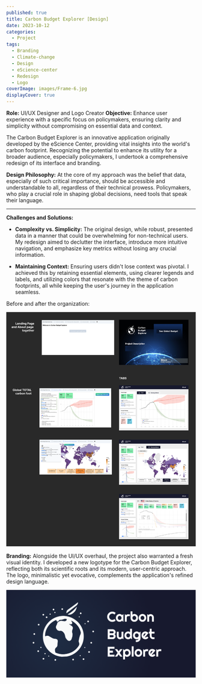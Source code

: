 ```yaml
---
published: true
title: Carbon Budget Explorer [Design]
date: 2023-10-12
categories:
  - Project
tags:
  - Branding
  - Climate-change
  - Design
  - eScience-center
  - Redesign
  - Logo
coverImage: images/Frame-6.jpg
displayCover: true
---
```



**Role:** UI/UX Designer and Logo Creator
**Objective:** Enhance user experience with a specific focus on policymakers, ensuring clarity and simplicity without compromising on essential data and context.

The Carbon Budget Explorer is an innovative application originally developed by the eScience Center, providing vital insights into the world's carbon footprint. Recognizing the potential to enhance its utility for a broader audience, especially policymakers, I undertook a comprehensive redesign of its interface and branding.

**Design Philosophy:**
At the core of my approach was the belief that data, especially of such critical importance, should be accessible and understandable to all, regardless of their technical prowess. Policymakers, who play a crucial role in shaping global decisions, need tools that speak their language.

* * *

**Challenges and Solutions:**

- **Complexity vs. Simplicity:** The original design, while robust, presented data in a manner that could be overwhelming for non-technical users. My redesign aimed to declutter the interface, introduce more intuitive navigation, and emphasize key metrics without losing any crucial information.

- **Maintaining Context:** Ensuring users didn't lose context was pivotal. I achieved this by retaining essential elements, using clearer legends and labels, and utilizing colors that resonate with the theme of carbon footprints, all while keeping the user's journey in the application seamless.

Before and after the organization:

![](./images/before-and-after.png)

**Branding:**
Alongside the UI/UX overhaul, the project also warranted a fresh visual identity. I developed a new logotype for the Carbon Budget Explorer, reflecting both its scientific roots and its modern, user-centric approach. The logo, minimalistic yet evocative, complements the application's refined design language.

![](./images/image-9.png)
